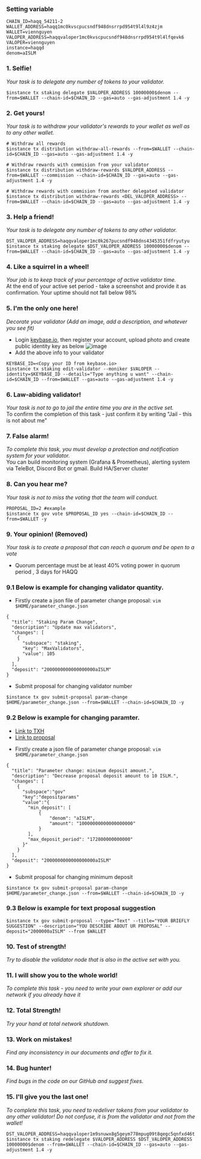### Setting variable
```
CHAIN_ID=haqq_54211-2
WALLET_ADDRESS=haqq1mc0kvscpucsndf948dnsrrpd954t9l4l9z4zjm
WALLET=viennguyen
VALOPER_ADDRESS=haqqvaloper1mc0kvscpucsndf948dnsrrpd954t9l4lfqevk6
VALOPER=viennguyen
instance=haqqd
denom=aISLM
```
### 1. Selfie! 
_Your task is to delegate any number of tokens to your validator._
```
$instance tx staking delegate $VALOPER_ADDRESS 10000000$denom --from=$WALLET --chain-id=$CHAIN_ID --gas=auto --gas-adjustment 1.4 -y
```

### 2. Get yours!
_Your task is to withdraw your validator's rewards to your wallet as well as to any other wallet._
```
# Withdraw all rewards
$instance tx distribution withdraw-all-rewards --from=$WALLET --chain-id=$CHAIN_ID --gas=auto --gas-adjustment 1.4 -y

# Withdraw rewards with commision from your validator
$instance tx distribution withdraw-rewards $VALOPER_ADDRESS --from=$WALLET --commission --chain-id=$CHAIN_ID --gas=auto --gas-adjustment 1.4 -y

# Withdraw rewards with commision from another delegated validator
$instance tx distribution withdraw-rewards <DEL_VALOPER_ADDRESS> --from=$WALLET --chain-id=$CHAIN_ID --gas=auto --gas-adjustment 1.4 -y
```

### 3. Help a friend!
_Your task is to delegate any number of tokens to any other validator._
```
DST_VALOPER_ADDRESS=haqqvaloper1mc0k267pucsndf948dns4345351fdfryutyu
$instance tx staking delegate $DST_VALOPER_ADDRESS 10000000$denom --from=$WALLET --chain-id=$CHAIN_ID --gas=auto --gas-adjustment 1.4 -y
```

### 4. Like a squirrel in a wheel!
_Your job is to keep track of your percentage of active validator time._   
At the end of your active set period - take a screenshot and provide it as confirmation. Your uptime should not fall below 98%


### 5. I'm the only one here!
_Decorate your validator (Add an image, add a description, and whatever you see fit)_   
- Login [keybase.io](https://keybase.io/), then register your account, upload photo and create public identity key as below
![image](https://user-images.githubusercontent.com/91453629/190331458-ac899664-bccd-4983-a270-344c78d2e2c6.png)
- Add the above info to your validator
```
KEYBASE_ID=<Copy your ID from keybase.io>
$instance tx staking edit-validator --moniker $VALOPER --identity=$KEYBASE_ID --details="Type anything u want" --chain-id=$CHAIN_ID --from=$WALLET --gas=auto --gas-adjustment 1.4 -y
```

### 6. Law-abiding validator!
_Your task is not to go to jail the entire time you are in the active set._   
To confirm the completion of this task - just confirm it by writing "Jail - this is not about me"

### 7. False alarm!
_To complete this task, you must develop a protection and notification system for your validator._  
You can build monitoring system (Grafana & Prometheus), alerting system via TeleBot, Discord Bot or gmail. Build HA/Server cluster

### 8. Can you hear me?
_Your task is not to miss the voting that the team will conduct._
```
PROPOSAL_ID=2 #example
$instance tx gov vote $PROPOSAL_ID yes --chain-id=$CHAIN_ID --from=$WALLET -y
```

### 9. Your opinion! (Removed)
_Your task is to create a proposal that can reach a quorum and be open to a vote_
 - Quorum percentage must be at least 40% voting power in quorum period , 3 days for HAQQ
### 9.1 Below is example for changing validator quantity. 
* Firstly create a json file of parameter change proposal: `vim $HOME/parameter_change.json` 
```
{
  "title": "Staking Param Change",
  "description": "Update max validators",
  "changes": [
    {
      "subspace": "staking",
      "key": "MaxValidators",
      "value": 105
    }
  ],
  "deposit": "2000000000000000000aISLM"
}
```
 
* Submit proposal for changing validator number
```
$instance tx gov submit-proposal param-change $HOME/parameter_change.json --from=$WALLET --chain-id=$CHAIN_ID -y
```

### 9.2 Below is example for changing paramter. 
- [Link to TXH](https://haqq.explorers.guru/transaction/921E4418B72254EBFE114799D2945E33F8EA444205AD18FDF5A3588DBD45577B)
- [Link to proposal](https://haqq.explorers.guru/proposal/16)
* Firstly create a json file of parameter change proposal: `vim $HOME/parameter_change.json` 
```
{
  "title": "Parameter change: minimum deposit amount.",
  "description": "Decrease proposal deposit amount to 10 ISLM.",
  "changes": [
    {
      "subspace":"gov"
      "key":"depositparams"
      "value":"{
        "min_deposit": [
            {
                "denom": "aISLM",
                "amount": "10000000000000000000"
            }
        ],
        "max_deposit_period": "172800000000000"
      }"
    }
  ],
  "deposit": "2000000000000000000aISLM"
}
```
 
* Submit proposal for changing minimum deposit
```
$instance tx gov submit-proposal param-change $HOME/parameter_change.json --from=$WALLET --chain-id=$CHAIN_ID -y
```
### 9.3 Below is example for text proposal suggestion
```
$instance tx gov submit-proposal --type="Text" --title="YOUR BRIEFLY SUGGESTION" --description="YOU DESCRIBE ABOUT UR PROPOSAL" --deposit="2000000aISLM" --from $WALLET
```

### 10. Test of strength!
_Try to disable the validator node that is also in the active set with you._

### 11. I will show you to the whole world!
_To complete this task - you need to write your own explorer or add our network if you already have it_

### 12. Total Strength!
_Try your hand at total network shutdown._

### 13. Work on mistakes!
_Find any inconsistency in our documents and offer to fix it._

### 14. Bug hunter!
_Find bugs in the code on our GitHub and suggest fixes._

### 15. I'll give you the last one!
_To complete this task, you need to redeliver tokens from your validator to any other validator! Do not confuse, it is from the validator and not from the wallet!_
```
DST_VALOPER_ADDRESS=haqqvaloper1m9snuwx8g5geym778mpug09t8qegc5qnfxd46t
$instance tx staking redelegate $VALOPER_ADDRESS $DST_VALOPER_ADDRESS 10000000$denom --from=$WALLET --chain-id=$CHAIN_ID --gas=auto --gas-adjustment 1.4 -y
```





